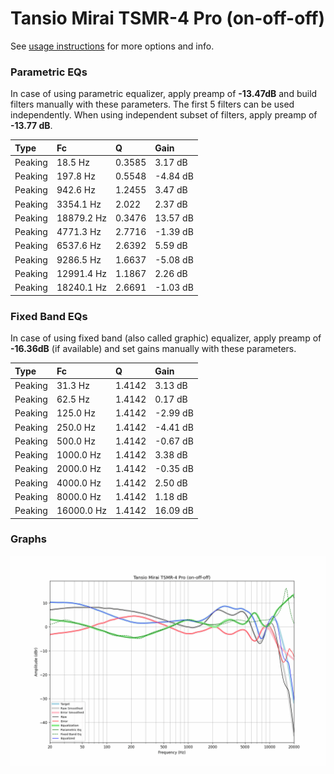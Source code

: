 # Tansio Mirai TSMR-4 Pro (on-off-off)
See [usage instructions](https://github.com/jaakkopasanen/AutoEq#usage) for more options and info.

### Parametric EQs
In case of using parametric equalizer, apply preamp of **-13.47dB** and build filters manually
with these parameters. The first 5 filters can be used independently.
When using independent subset of filters, apply preamp of **-13.77 dB**.

| Type    | Fc         |      Q | Gain     |
|:--------|:-----------|:-------|:---------|
| Peaking | 18.5 Hz    | 0.3585 | 3.17 dB  |
| Peaking | 197.8 Hz   | 0.5548 | -4.84 dB |
| Peaking | 942.6 Hz   | 1.2455 | 3.47 dB  |
| Peaking | 3354.1 Hz  | 2.022  | 2.37 dB  |
| Peaking | 18879.2 Hz | 0.3476 | 13.57 dB |
| Peaking | 4771.3 Hz  | 2.7716 | -1.39 dB |
| Peaking | 6537.6 Hz  | 2.6392 | 5.59 dB  |
| Peaking | 9286.5 Hz  | 1.6637 | -5.08 dB |
| Peaking | 12991.4 Hz | 1.1867 | 2.26 dB  |
| Peaking | 18240.1 Hz | 2.6691 | -1.03 dB |

### Fixed Band EQs
In case of using fixed band (also called graphic) equalizer, apply preamp of **-16.36dB**
(if available) and set gains manually with these parameters.

| Type    | Fc         |      Q | Gain     |
|:--------|:-----------|:-------|:---------|
| Peaking | 31.3 Hz    | 1.4142 | 3.13 dB  |
| Peaking | 62.5 Hz    | 1.4142 | 0.17 dB  |
| Peaking | 125.0 Hz   | 1.4142 | -2.99 dB |
| Peaking | 250.0 Hz   | 1.4142 | -4.41 dB |
| Peaking | 500.0 Hz   | 1.4142 | -0.67 dB |
| Peaking | 1000.0 Hz  | 1.4142 | 3.38 dB  |
| Peaking | 2000.0 Hz  | 1.4142 | -0.35 dB |
| Peaking | 4000.0 Hz  | 1.4142 | 2.50 dB  |
| Peaking | 8000.0 Hz  | 1.4142 | 1.18 dB  |
| Peaking | 16000.0 Hz | 1.4142 | 16.09 dB |

### Graphs
![](./Tansio%20Mirai%20TSMR-4%20Pro%20(on-off-off).png)